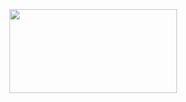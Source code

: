 <img src="[https://raw.githubusercontent.com/hyungaaa/team/main/jal_logo_final.png](https://raw.githubusercontent.com/hyungaaa/team/main/img/jal_logo_final.)https://raw.githubusercontent.com/hyungaaa/team/main/img/jal_logo_final." width="300" height="150"/>
